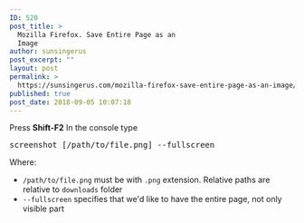 ```yaml
---
ID: 520
post_title: >
  Mozilla Firefox. Save Entire Page as an
  Image
author: sunsingerus
post_excerpt: ""
layout: post
permalink: >
  https://sunsingerus.com/mozilla-firefox-save-entire-page-as-an-image/
published: true
post_date: 2018-09-05 10:07:18
---
```

Press <strong>Shift-F2</strong>
In the console type 
<pre>
screenshot [/path/to/file.png] --fullscreen
</pre>

Where:
<ul>
<li><code>/path/to/file.png</code> must be with <code>.png</code> extension. Relative paths are relative to <code>downloads</code> folder</li>
<li><code>--fullscreen</code> specifies that we'd like to have the entire page, not only visible part</li>
</ul>